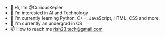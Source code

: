 - 👋 Hi, I’m @CuriousKepler
- 👀 I’m interested in AI and Technology
- 🌱 I’m currently learning Python, C++, JavaScript, HTML, CSS and more.
- 💞 I'm currently an undergrad in CS
- 📫 How to reach me rish23.tech@gmail.com

<!---
CuriousKepler/CuriousKepler is a ✨ special ✨ repository because its `README.md` (this file) appears on your GitHub profile.
You can click the Preview link to take a look at your changes.
--->
